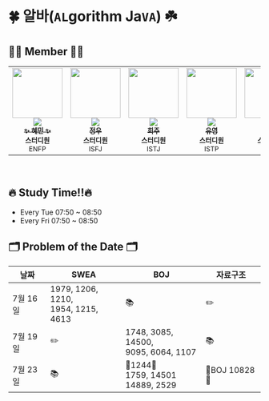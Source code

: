 # 🍀 알바(`AL`gorithm Ja`VA`) ☘️

## 👩‍💻 Member 🧑‍💻
<table>
  <tr>
    <td align="center"><a href="https://github.com/hyenem"><img src="https://avatars.githubusercontent.com/u/175174456?v=4" width="100px;" alt=""/><br /><img src="http://mazassumnida.wtf/api/mini/generate_badge?boj=hyenem" widt="100px"><br /><sub><b>✨ 혜민 ✨</b></sub></a><br /><sub><b>스터디원</b><br>ENFP</br></sub></td>
    <td align="center"><a href="https://github.com/jwkim0405"><img src="https://avatars.githubusercontent.com/u/175183384?s=400&v=4" width="100px;" alt=""/><br /><img src="http://mazassumnida.wtf/api/mini/generate_badge?boj=jwkim0405" widt="100px"><br /><sub><b>정우</b></sub></a><br /><sub><b>스터디원</b><br>ISFJ</br></sub></td>      
    <td align="center"><a href="https://github.com/Listerinnne"><img src="https://avatars.githubusercontent.com/u/78478247?v=4" width="100px;" alt=""/><br /><img src="http://mazassumnida.wtf/api/mini/generate_badge?boj=kokheeju" widt="100px"><br /><sub><b>희주</b></sub></a><br /><sub><b>스터디원</b><br>ISTJ</br></sub></td>      
    <td align="center"><a href="https://github.com/shinyou28"><img src="https://avatars.githubusercontent.com/u/175183511?v=4" width="100px;" alt=""/><br /><img src="http://mazassumnida.wtf/api/mini/generate_badge?boj=a99yyoung" widt="100px"><br /><sub><b>유영</b></sub></a><br /><sub><b>스터디원</b><br>ISTP</br></sub></td>  
    <td align="center"><a href="https://github.com/Nekoshoot"><img src="https://avatars.githubusercontent.com/u/175118490?v=4" width="100px;" alt=""/><br /><img src="http://mazassumnida.wtf/api/mini/generate_badge?boj=neko1002" widt="100px"><br /><sub><b>홍균</b></sub></a><br /><sub><b>스터디원</b><br>INFP</br></sub></td>     
  </tr>
</table><br/>


## 🔥 Study Time!!🔥
- Every Tue     07:50 ~ 08:50
- Every Fri     07:50 ~ 08:50


## 🗂️ Problem of the Date 🗂️
|날짜|SWEA|BOJ|자료구조|
|------|------|------|------|
|7월 16일|1979, 1206, 1210,<br/> 1954, 1215, 4613|📚|✏️|
|7월 19일|✏️|1748, 3085, 14500,<br/> 9095, 6064,	1107|📚|
|7월 23일|📚|🩵1244🩵<br/> 1759, 14501<br/> 14889,	2529|🩵BOJ 10828🩵|
